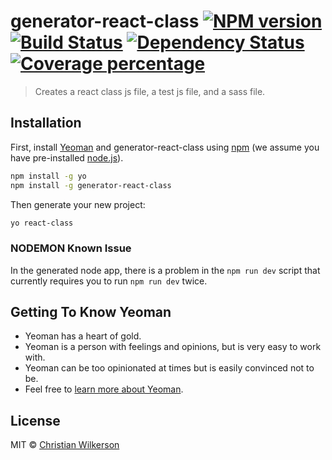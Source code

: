 # generator-react-class [![NPM version][npm-image]][npm-url] [![Build Status][travis-image]][travis-url] [![Dependency Status][daviddm-image]][daviddm-url] [![Coverage percentage][coveralls-image]][coveralls-url]
> Creates a react class js file, a test js file, and a sass file.

## Installation

First, install [Yeoman](http://yeoman.io) and generator-react-class using [npm](https://www.npmjs.com/) (we assume you have pre-installed [node.js](https://nodejs.org/)).

```bash
npm install -g yo
npm install -g generator-react-class
```

Then generate your new project:

```bash
yo react-class
```

### NODEMON Known Issue

In the generated node app, there is a problem in the ```npm run dev``` script
that currently requires you to run ```npm run dev``` twice.

## Getting To Know Yeoman

 * Yeoman has a heart of gold.
 * Yeoman is a person with feelings and opinions, but is very easy to work with.
 * Yeoman can be too opinionated at times but is easily convinced not to be.
 * Feel free to [learn more about Yeoman](http://yeoman.io/).

## License

MIT © [Christian Wilkerson]()


[npm-image]: https://badge.fury.io/js/generator-react-class.svg
[npm-url]: https://npmjs.org/package/generator-react-class
[travis-image]: https://travis-ci.org/cpwilkerson/generator-react-class.svg?branch=master
[travis-url]: https://travis-ci.org/cpwilkerson/generator-react-class
[daviddm-image]: https://david-dm.org/cpwilkerson/generator-react-class.svg?theme=shields.io
[daviddm-url]: https://david-dm.org/cpwilkerson/generator-react-class
[coveralls-image]: https://coveralls.io/repos/cpwilkerson/generator-react-class/badge.svg
[coveralls-url]: https://coveralls.io/r/cpwilkerson/generator-react-class
